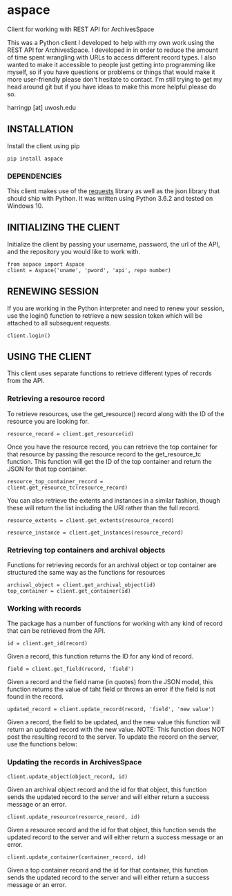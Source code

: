 # aspace
Client for working with REST API for ArchivesSpace


This was a Python client I developed to help with my own work using the REST API for ArchivesSpace. I developed in in order to reduce the amount of time spent wrangling with URLs to access different record types. I also wanted to make it accessible to people just getting into programming like myself, so if you have questions or problems or things that would make it more user-friendly please don't hesitate to contact. I'm still trying to get my head around git but if you have ideas to make this more helpful please do so. 

harringp [at] uwosh.edu

## INSTALLATION

Install the client using pip
```
pip install aspace
```

### DEPENDENCIES
This client makes use of the [requests](http://docs.python-requests.org/en/master/) library as well as the json library that should ship with Python. It was written using Python 3.6.2 and tested on Windows 10.  

## INITIALIZING THE CLIENT

Initialize the client by passing your username, password, the url of the API, and the repository you would like to work with. 

```
from aspace import Aspace
client = Aspace('uname', 'pword', 'api', repo number)
```		
## RENEWING SESSION 		
If you are working in the Python interpreter and need to renew your session, use the login() function to retrieve a new session token which will be attached to all subsequent requests.  	

```
client.login()
```

## USING THE CLIENT

This client uses separate functions to retrieve different types of records from the API. 

### Retrieving a resource record
To retrieve resources, use the get_resource() record along with the ID of the resource you are looking for.
```
resource_record = client.get_resource(id)

```
Once you have the resource record, you can retrieve the top container for that resource by passing the resource record to the get_resource_tc function. This function will get the ID of the top container and return the JSON for that top container.

```
resource_top_container_record = client.get_resource_tc(resource_record)
```
You can also retrieve the extents and instances in a similar fashion, though these will return the list including the URI rather than the full record.

```
resource_extents = client.get_extents(resource_record)

resource_instance = client.get_instances(resource_record)
```

### Retrieving top containers and archival objects

Functions for retrieving records for an archival object or top container are structured the same way as the functions for resources
```
archival_object = client.get_archival_object(id)
top_container = client.get_container(id)

```

### Working with records
The package has a number of functions for working with any kind of record that can be retrieved from the API.

```
id = client.get_id(record)
```
Given a record, this function returns the ID for any kind of record.

```
field = client.get_field(record, 'field')
```
Given a record and the field name (in quotes) from the JSON model, this function returns the value of taht field or throws an error if the field is not found in the record.

```
updated_record = client.update_record(record, 'field', 'new value')
```
Given a record, the field to be updated, and the new value this function will return an updated record with the new value. NOTE: This function does NOT post the resulting record to the server. To update the record on the server, use the functions below:

### Updating the records in ArchivesSpace 
```
client.update_object(object_record, id)
```
Given  an archival object record and the id for that object, this function sends the updated record to the server and will either return a success message or an error.

```
client.update_resource(resource_record, id)
```
Given a resource record and the id for that object, this function sends the updated record to the server and will either return a success message or an error.

```
client.update_container(container_record, id)
```
Given a top container record and the id for that container, this function sends the updated record to the server and will either return a success message or an error.

